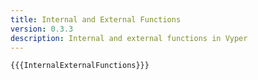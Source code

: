 ```yaml
---
title: Internal and External Functions
version: 0.3.3
description: Internal and external functions in Vyper
---
```


```vyper
{{{InternalExternalFunctions}}}
```
